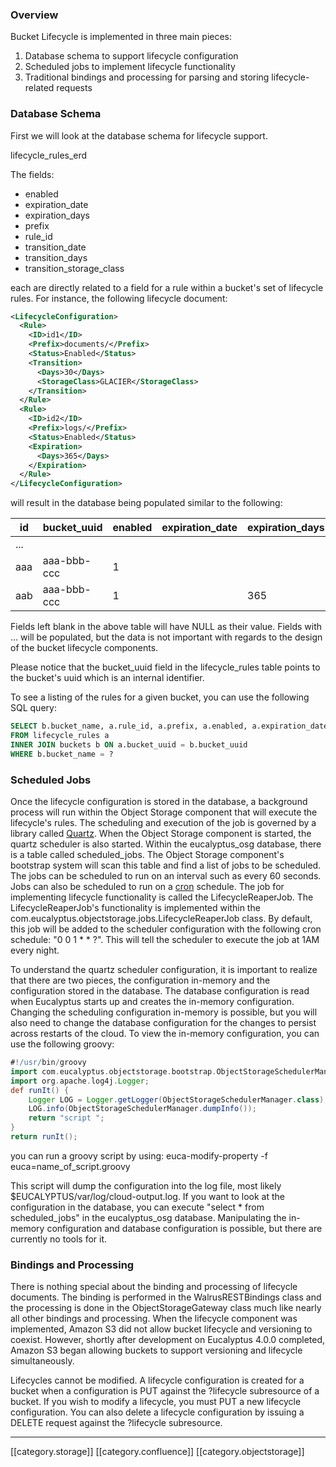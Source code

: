 
### Overview
Bucket Lifecycle is implemented in three main pieces:


1. Database schema to support lifecycle configuration
1. Scheduled jobs to implement lifecycle functionality
1. Traditional bindings and processing for parsing and storing lifecycle-related requests


### Database Schema
First we will look at the database schema for lifecycle support.

lifecycle_rules_erd

The fields:


* enabled
* expiration_date
* expiration_days
* prefix
* rule_id
* transition_date
* transition_days
* transition_storage_class

each are directly related to a field for a rule within a bucket's set of lifecycle rules. For instance, the following lifecycle document:


```xml
<LifecycleConfiguration>
  <Rule>
    <ID>id1</ID>
    <Prefix>documents/</Prefix>
    <Status>Enabled</Status>
    <Transition>
      <Days>30</Days>
      <StorageClass>GLACIER</StorageClass>
    </Transition>
  </Rule>
  <Rule>
    <ID>id2</ID>
    <Prefix>logs/</Prefix>
    <Status>Enabled</Status>
    <Expiration>
      <Days>365</Days>
    </Expiration>
  </Rule>
</LifecycleConfiguration>
```
will result in the database being populated similar to the following:



| id | bucket_uuid | enabled | expiration_date | expiration_days | last_processing_start | prefix | rule_id | transition_date | transition_days | transition_storage_class | creation_timestamp | last_update_timestamp | metadata_perm_uuid | version | 
|  --- |  --- |  --- |  --- |  --- |  --- |  --- |  --- |  --- |  --- |  --- |  --- |  --- |  --- |  --- | 
| ... | 
| aaa | aaa-bbb-ccc | 1 |  |  | ... | documents/ | id1 |  | 30 | GLACIER | ... | ... | ... | ... | 
| aab | aaa-bbb-ccc | 1 |  | 365 | ... | logs/ | id2 |  |  |  | ... | ... | ... | ... | 



Fields left blank in the above table will have NULL as their value. Fields with ... will be populated, but the data is not important with regards to the design of the bucket lifecycle components.

Please notice that the bucket_uuid field in the lifecycle_rules table points to the bucket's uuid which is an internal identifier.

To see a listing of the rules for a given bucket, you can use the following SQL query:


```sql
SELECT b.bucket_name, a.rule_id, a.prefix, a.enabled, a.expiration_date, a.expiration_days, a.transition_date, a.transition_days, a.transition_storage_class
FROM lifecycle_rules a
INNER JOIN buckets b ON a.bucket_uuid = b.bucket_uuid
WHERE b.bucket_name = ?
```

### Scheduled Jobs
Once the lifecycle configuration is stored in the database, a background process will run within the Object Storage component that will execute the lifecycle's rules. The scheduling and execution of the job is governed by a library called [Quartz](http://quartz-scheduler.org/). When the Object Storage component is started, the quartz scheduler is also started. Within the eucalyptus_osg database, there is a table called scheduled_jobs. The Object Storage component's bootstrap system will scan this table and find a list of jobs to be scheduled. The jobs can be scheduled to run on an interval such as every 60 seconds. Jobs can also be scheduled to run on a [cron](http://www.quartz-scheduler.org/documentation/quartz-2.x/examples/Example3) schedule. The job for implementing lifecycle functionality is called the LifecycleReaperJob. The LifecycleReaperJob's functionality is implemented within the com.eucalyptus.objectstorage.jobs.LifecycleReaperJob class. By default, this job will be added to the scheduler configuration with the following cron schedule: "0 0 1 \* \* ?". This will tell the scheduler to execute the job at 1AM every night.

To understand the quartz scheduler configuration, it is important to realize that there are two pieces, the configuration in-memory and the configuration stored in the database. The database configuration is read when Eucalyptus starts up and creates the in-memory configuration. Changing the scheduling configuration in-memory is possible, but you will also need to change the database configuration for the changes to persist across restarts of the cloud. To view the in-memory configuration, you can use the following groovy:


```groovy
#!/usr/bin/groovy
import com.eucalyptus.objectstorage.bootstrap.ObjectStorageSchedulerManager;
import org.apache.log4j.Logger;
def runIt() {
    Logger LOG = Logger.getLogger(ObjectStorageSchedulerManager.class);
    LOG.info(ObjectStorageSchedulerManager.dumpInfo());
    return "script ";
}
return runIt();
```
you can run a groovy script by using: euca-modify-property -f euca=name_of_script.groovy

This script will dump the configuration into the log file, most likely $EUCALYPTUS/var/log/cloud-output.log. If you want to look at the configuration in the database, you can execute "select \* from scheduled_jobs" in the eucalyptus_osg database. Manipulating the in-memory configuration and database configuration is possible, but there are currently no tools for it.


### Bindings and Processing
There is nothing special about the binding and processing of lifecycle documents. The binding is performed in the WalrusRESTBindings class and the processing is done in the ObjectStorageGateway class much like nearly all other bindings and processing. When the lifecycle component was implemented, Amazon S3 did not allow bucket lifecycle and versioning to coexist. However, shortly after development on Eucalyptus 4.0.0 completed, Amazon S3 began allowing buckets to support versioning and lifecycle simultaneously.

Lifecycles cannot be modified. A lifecycle configuration is created for a bucket when a configuration is PUT against the ?lifecycle subresource of a bucket. If you wish to modify a lifecycle, you must PUT a new lifecycle configuration. You can also delete a lifecycle configuration by issuing a DELETE request against the ?lifecycle subresource.





*****

[[category.storage]] 
[[category.confluence]] 
[[category.objectstorage]]

